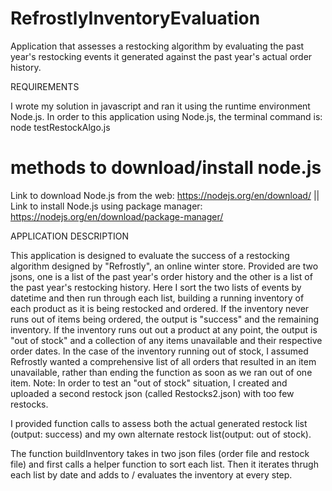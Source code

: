 # RefrostlyInventoryEvaluation
Application that assesses a restocking algorithm by evaluating the past year's restocking events it generated against the past year's actual order history.

REQUIREMENTS

I wrote my solution in javascript and ran it using the runtime environment Node.js. In order to this application using Node.js, the terminal command is: node testRestockAlgo.js

# methods to download/install node.js
Link to download Node.js from the web: https://nodejs.org/en/download/ || Link to install Node.js using package manager: https://nodejs.org/en/download/package-manager/

APPLICATION DESCRIPTION

This application is designed to evaluate the success of a restocking algorithm designed by "Refrostly", an online winter store. Provided are two jsons, one is a list of the past year's order history and the other is a list of the past year's restocking history. Here I sort the two lists of events by datetime and then run through each list, building a running inventory of each product as it is being restocked and ordered. If the inventory never runs out of items being ordered, the output is "success" and the remaining inventory. If the inventory runs out out a product at any point, the output is "out of stock" and a collection of any items unavailable and their respective order dates. In the case of the inventory running out of stock, I assumed Refrostly wanted a comprehensive list of all orders that resulted in an item unavailable, rather than ending the function as soon as we ran out of one item. Note: In order to test an "out of stock" situation, I created and uploaded a second restock json (called Restocks2.json) with too few restocks. 

I provided function calls to assess both the actual generated restock list (output: success) and my own alternate restock list(output: out of stock). 

The function buildInventory takes in two json files (order file and restock file) and first calls a helper function to sort each list. Then it iterates thrugh each list by date and adds to / evaluates the inventory at every step. 



